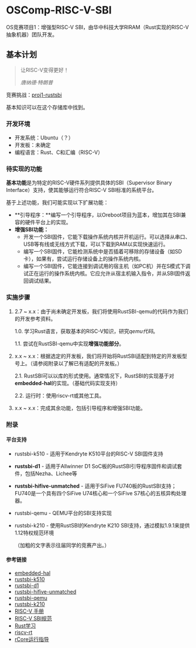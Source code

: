 # OSComp-RISC-V-SBI

OS竞赛项目1：增强型RISC-V SBI，由华中科技大学RIRAM（Rust实现的RISC-V抽象机器）团队开发。

## 基本计划

> 让RISC-V变得更好！
> 
> *唐纳德·特朗普*

竞赛挑战：[proj1-rustsbi](https://github.com/oscomp/proj1-rustsbi)

基本知识可以在这个存储库中找到。

### 开发环境

- 开发系统：Ubuntu（？）
- 开发板：未确定
- 编程语言：Rust、C和汇编（RISC-V）

### 待实现的功能

**基本功能**是为特定的RISC-V硬件系列提供具体的SBI（Supervisor Binary Interface）支持，使其能够运行符合RISC-V SBI标准的系统平台。

基于上述功能，我们可能实现以下扩展功能：

- **引导程序：**编写一个引导程序，以Oreboot项目为蓝本，增加其在SBI兼容的硬件平台上的实现。
- **增强SBI功能：**
  - 开发一个SBI固件，它能下载操作系统内核并开机运行。可以选择从串口、USB等有线或无线方式下载，可以下载到RAM以实现快速运行。
  - 编写一个SBI固件，它能检测系统中是否插着可移除的存储设备（如SD卡），如果有，尝试运行存储设备上的操作系统内核。
  - 编写一个SBI固件，它能连接到调试用的宿主机（如PC机）并在S模式下调试正在运行的操作系统内核。它应允许从宿主机输入指令，并从SBI固件返回调试结果。

### 实施步骤

1. 2.7 ~ x.x：由于尚未确定开发板，我们将使用RustSBI-qemu的代码作为我们的开发参考资料。

   1.0. 学习Rust语言，获取基本的RISC-V知识，研究*qemu代码*。
   
   1.1. 尝试在RustSBI-qemu中实现**增强功能部分**。
   
3. x.x ~ x.x：根据选定的开发板，我们将开始将RustSBI适配到特定的开发板型号上。（请参阅附录以了解已有适配的开发板。）

   2.1. RustSBI可以以库的形式使用。通常情况下，RustSBI的实现基于对**embedded-hal**的实现。（基础代码实现支持）
   
   2.2. 运行时：使用riscv-rt或其他工具。
   
4. x.x ~ x.x：完成其余功能，包括引导程序和增强SBI功能。

### 附录

#### 平台支持

- rustsbi-k510 - 适用于Kendryte K510平台的RISC-V SBI固件支持
- **rustsbi-d1** - 适用于Allwinner D1 SoC板的RustSBI引导程序固件和调试套件，包括Nezha、Lichee等
- **rustsbi-hifive-unmatched** - 适用于SiFive FU740板的RustSBI支持；FU740是一个具有四个SiFive U74核心和一个SiFive S7核心的五核异构处理器。
- rustsbi-qemu - QEMU平台的SBI支持实现
- rustsbi-k210 - 使用RustSBI的Kendryte K210 SBI支持，通过模拟1.9.1来提供1.12特权规范环境

  （加粗的文字表示往届同学的竞赛产出。）

#### 参考链接

- [embedded-hal](https://docs.rs/embedded-hal/latest/embedded_hal/)
- [rustsbi-k510](https://github.com/Gstalker/rustsbi-k510)
- [rustsbi-d1](https://github.com/rustsbi/rustsbi-d1)
- [rustsbi-hifive-unmatched](https://github.com/rustsbi/rustsbi-hifive-unmatched)
- [rustsbi-qemu](https://github.com/rustsbi/rustsbi-qemu)
- [rustsbi-k210](https://github.com/rustsbi/rustsbi-k210)
- [RISC-V 手册](http://riscvbook.com/chinese/RISC-V-Reader-Chinese-v2p1.pdf)
- [RISC-V SBI规范](https://github.com/riscv-non-isa/riscv-sbi-doc/)
- [Rust学习](https://course.rs/about-book.html)
- [riscv-rt](https://crates.io/crates/riscv-rt)
- [rCore运行指导](https://rcore-os.cn/rCore-Tutorial-Book-v3/)
